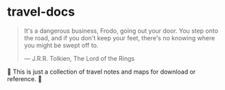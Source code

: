 # travel-docs
> It's a dangerous business, Frodo, going out your door. You step onto the road, and if you don't keep your feet, there's no knowing where you might be swept off to.
>
> ― J.R.R. Tolkien, The Lord of the Rings

🥾 This is just a collection of travel notes and maps for download or reference. 🎒
